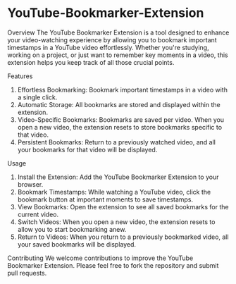 # YouTube-Bookmarker-Extension

Overview
The YouTube Bookmarker Extension is a tool designed to enhance your video-watching experience by allowing you to bookmark important timestamps in a YouTube video effortlessly. Whether you're studying, working on a project, or just want to remember key moments in a video, this extension helps you keep track of all those crucial points.

Features
1) Effortless Bookmarking: Bookmark important timestamps in a video with a single click.
2) Automatic Storage: All bookmarks are stored and displayed within the extension.
3) Video-Specific Bookmarks: Bookmarks are saved per video. When you open a new video, the extension resets to store bookmarks specific to that video.
4) Persistent Bookmarks: Return to a previously watched video, and all your bookmarks for that video will be displayed.


Usage
1) Install the Extension: Add the YouTube Bookmarker Extension to your browser.
2) Bookmark Timestamps: While watching a YouTube video, click the bookmark button at important moments to save timestamps.
3) View Bookmarks: Open the extension to see all saved bookmarks for the current video.
4) Switch Videos: When you open a new video, the extension resets to allow you to start bookmarking anew.
5) Return to Videos: When you return to a previously bookmarked video, all your saved bookmarks will be displayed.


Contributing
We welcome contributions to improve the YouTube Bookmarker Extension. Please feel free to fork the repository and submit pull requests.
